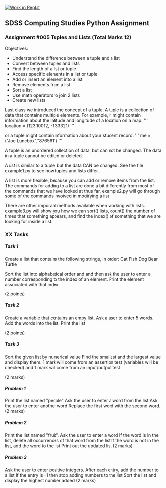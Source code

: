 [![Work in Repl.it](https://classroom.github.com/assets/work-in-replit-14baed9a392b3a25080506f3b7b6d57f295ec2978f6f33ec97e36a161684cbe9.svg)](https://classroom.github.com/online_ide?assignment_repo_id=3312226&assignment_repo_type=AssignmentRepo)
## SDSS Computing Studies Python Assignment
### Assignment #005 Tuples and Lists (Total Marks 12)

Objectives:
* Understand the difference between a tuple and a list
* Convert between tuples and lists
* Find the length of a list or tuple
* Access specific elements in a list or tuple
* Add or insert an element into a list
* Remove elements from a list
* Sort a list
* Use math operators to join 2 lists
* Create new lists


Last class we introduced the concept of a tuple.  A tuple is a collection of data
that contains multiple elements.  For example, it might contain information about
the latitude and longitude of a location on a map:
'''
location = (123.10012, -1.33321)
'''

or a tuple might contain information about your student record:
'''
me = ("Joe Luncbox","876561")
'''

A tuple is an unordered collection of data, but can not be changed.  The data in a 
tuple cannot be edited or deleted.

A *list* is similar to a tuple, but the data CAN be changed.
See the file example1.py to see how tuples and lists differ.

A list is more flexible, because you can add or remove items from the list. 
The commands for adding to a list are done a bit differently from most of the
commands that we have looked at thus far. 
example2.py will go through some of the commands involved in modifying a list

There are other imporant methods available when working with lists.
example3.py will show you how we can sort() lists, count() the number of times
that something appears, and find the index() of something that we are looking
for inside a list.

### XX Tasks

##### Task 1
Create a list that contains the following strings, in order:
Cat
Fish
Dog
Bear
Turtle

Sort the list into alphabetical order and and then ask the user to enter a number corresponding
to the index of an element.  Print the element associated with that index.

(2 points) 

##### Task 2
Create a variable that contains an empy list.
Ask a user to enter 5 words.  Add the words into the list.
Print the list

(2 points)

##### Task 3
Sort the given list by numerical value
Find the smallest and the largest value and display them.
1 mark will come from an assertion test (variables will be checked) and 1 mark will come from an input/output test

(2 marks)

##### Problem 1
Print the list named "people"
Ask the user to enter a word from the list
Ask the user to enter another word
Replace the first word with the second word.
(2 marks)

##### Problem 2
Print the list named "fruit".
Ask the user to enter a word
If the word is in the list, delete all occurrences of that word from the list
If the word is not in the list, add the word to the list
Print out the updated list
(2 marks)

##### Problem 3
Ask the user to enter positive integers.
After each entry, add the number to a list
If the entry is -1 then stop adding numbers to the list
Sort the list and display the highest number added
(2 marks)
